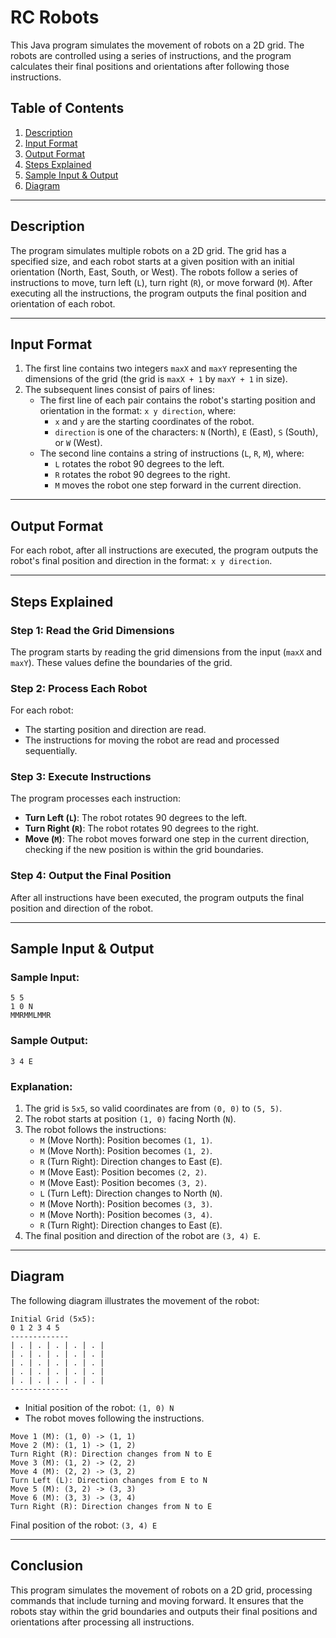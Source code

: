 
# RC Robots

This Java program simulates the movement of robots on a 2D grid. The robots are controlled using a series of instructions, and the program calculates their final positions and orientations after following those instructions.

## Table of Contents
1. [Description](#description)
2. [Input Format](#input-format)
3. [Output Format](#output-format)
4. [Steps Explained](#steps-explained)
5. [Sample Input & Output](#sample-input-output)
6. [Diagram](#diagram)

---

## Description

The program simulates multiple robots on a 2D grid. The grid has a specified size, and each robot starts at a given position with an initial orientation (North, East, South, or West). The robots follow a series of instructions to move, turn left (`L`), turn right (`R`), or move forward (`M`). After executing all the instructions, the program outputs the final position and orientation of each robot.

---

## Input Format

1. The first line contains two integers `maxX` and `maxY` representing the dimensions of the grid (the grid is `maxX + 1` by `maxY + 1` in size).
2. The subsequent lines consist of pairs of lines:
    - The first line of each pair contains the robot's starting position and orientation in the format: `x y direction`, where:
        - `x` and `y` are the starting coordinates of the robot.
        - `direction` is one of the characters: `N` (North), `E` (East), `S` (South), or `W` (West).
    - The second line contains a string of instructions (`L`, `R`, `M`), where:
        - `L` rotates the robot 90 degrees to the left.
        - `R` rotates the robot 90 degrees to the right.
        - `M` moves the robot one step forward in the current direction.

---

## Output Format

For each robot, after all instructions are executed, the program outputs the robot's final position and direction in the format: `x y direction`.

---

## Steps Explained

### Step 1: Read the Grid Dimensions

The program starts by reading the grid dimensions from the input (`maxX` and `maxY`). These values define the boundaries of the grid.

### Step 2: Process Each Robot

For each robot:
- The starting position and direction are read.
- The instructions for moving the robot are read and processed sequentially.

### Step 3: Execute Instructions

The program processes each instruction:
- **Turn Left (`L`)**: The robot rotates 90 degrees to the left.
- **Turn Right (`R`)**: The robot rotates 90 degrees to the right.
- **Move (`M`)**: The robot moves forward one step in the current direction, checking if the new position is within the grid boundaries.

### Step 4: Output the Final Position

After all instructions have been executed, the program outputs the final position and direction of the robot.

---

## Sample Input & Output

### Sample Input:
```
5 5
1 0 N
MMRMMLMMR
```

### Sample Output:
```
3 4 E
```

### Explanation:

1. The grid is `5x5`, so valid coordinates are from `(0, 0)` to `(5, 5)`.
2. The robot starts at position `(1, 0)` facing North (`N`).
3. The robot follows the instructions:
    - `M` (Move North): Position becomes `(1, 1)`.
    - `M` (Move North): Position becomes `(1, 2)`.
    - `R` (Turn Right): Direction changes to East (`E`).
    - `M` (Move East): Position becomes `(2, 2)`.
    - `M` (Move East): Position becomes `(3, 2)`.
    - `L` (Turn Left): Direction changes to North (`N`).
    - `M` (Move North): Position becomes `(3, 3)`.
    - `M` (Move North): Position becomes `(3, 4)`.
    - `R` (Turn Right): Direction changes to East (`E`).
4. The final position and direction of the robot are `(3, 4) E`.

---

## Diagram

The following diagram illustrates the movement of the robot:

```
Initial Grid (5x5):
0 1 2 3 4 5
-------------
| . | . | . | . | . |
| . | . | . | . | . |
| . | . | . | . | . |
| . | . | . | . | . |
| . | . | . | . | . |
-------------
```

- Initial position of the robot: `(1, 0) N`
- The robot moves following the instructions.

```
Move 1 (M): (1, 0) -> (1, 1)
Move 2 (M): (1, 1) -> (1, 2)
Turn Right (R): Direction changes from N to E
Move 3 (M): (1, 2) -> (2, 2)
Move 4 (M): (2, 2) -> (3, 2)
Turn Left (L): Direction changes from E to N
Move 5 (M): (3, 2) -> (3, 3)
Move 6 (M): (3, 3) -> (3, 4)
Turn Right (R): Direction changes from N to E
```

Final position of the robot: `(3, 4) E`

---

## Conclusion

This program simulates the movement of robots on a 2D grid, processing commands that include turning and moving forward. It ensures that the robots stay within the grid boundaries and outputs their final positions and orientations after processing all instructions.
